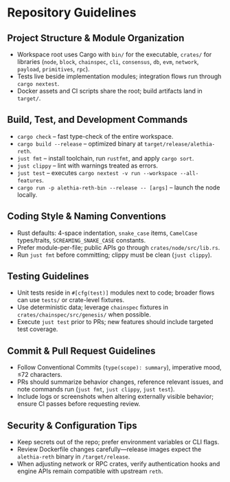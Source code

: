 # Repository Guidelines

## Project Structure & Module Organization
- Workspace root uses Cargo with `bin/` for the executable, `crates/` for libraries (`node`, `block`, `chainspec`, `cli`, `consensus`, `db`, `evm`, `network`, `payload`, `primitives`, `rpc`).
- Tests live beside implementation modules; integration flows run through `cargo nextest`.
- Docker assets and CI scripts share the root; build artifacts land in `target/`.

## Build, Test, and Development Commands
- `cargo check` – fast type-check of the entire workspace.
- `cargo build --release` – optimized binary at `target/release/alethia-reth`.
- `just fmt` – install toolchain, run `rustfmt`, and apply `cargo sort`.
- `just clippy` – lint with warnings treated as errors.
- `just test` – executes `cargo nextest -v run --workspace --all-features`.
- `cargo run -p alethia-reth-bin --release -- [args]` – launch the node locally.

## Coding Style & Naming Conventions
- Rust defaults: 4-space indentation, `snake_case` items, `CamelCase` types/traits, `SCREAMING_SNAKE_CASE` constants.
- Prefer module-per-file; public APIs go through `crates/node/src/lib.rs`.
- Run `just fmt` before committing; clippy must be clean (`just clippy`).

## Testing Guidelines
- Unit tests reside in `#[cfg(test)]` modules next to code; broader flows can use `tests/` or crate-level fixtures.
- Use deterministic data; leverage `chainspec` fixtures in `crates/chainspec/src/genesis/` when possible.
- Execute `just test` prior to PRs; new features should include targeted test coverage.

## Commit & Pull Request Guidelines
- Follow Conventional Commits (`type(scope): summary`), imperative mood, ≤72 characters.
- PRs should summarize behavior changes, reference relevant issues, and note commands run (`just fmt`, `just clippy`, `just test`).
- Include logs or screenshots when altering externally visible behavior; ensure CI passes before requesting review.

## Security & Configuration Tips
- Keep secrets out of the repo; prefer environment variables or CLI flags.
- Review Dockerfile changes carefully—release images expect the `alethia-reth` binary in `/target/release`.
- When adjusting network or RPC crates, verify authentication hooks and engine APIs remain compatible with upstream `reth`.
